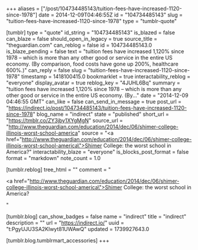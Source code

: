 +++
aliases = ["/post/104734485143/tuition-fees-have-increased-1120-since-1978"]
date = 2014-12-09T04:46:55Z
id = "104734485143"
slug = "tuition-fees-have-increased-1120-since-1978"
type = "tumblr-quote"

[tumblr]
type = "quote"
id_string = "104734485143"
is_blazed = false
can_blaze = false
should_open_in_legacy = true
source_title = "theguardian.com"
can_reblog = false
id = 104734485143.0
is_blaze_pending = false
text = "tuition fees have increased 1,120% since 1978 – which is more than any other good or service in the entire US economy. (By comparison, food costs have gone up 200%, healthcare 600%.)"
can_reply = false
slug = "tuition-fees-have-increased-1120-since-1978"
timestamp = 1418100415.0
bookmarklet = true
interactability_reblog = "everyone"
display_avatar = true
reblog_key = "4JUHL6Bq"
summary = "tuition fees have increased 1,120% since 1978 – which is more than any other good or service in the entire US economy. (By..."
date = "2014-12-09 04:46:55 GMT"
can_like = false
can_send_in_message = true
post_url = "https://indirect.io/post/104734485143/tuition-fees-have-increased-1120-since-1978"
blog_name = "indirect"
state = "published"
short_url = "https://tmblr.co/ZY3jby1XYgMgN"
source_url = "http://www.theguardian.com/education/2014/dec/06/shimer-college-illinois-worst-school-america"
source = "<a href=\"http://www.theguardian.com/education/2014/dec/06/shimer-college-illinois-worst-school-america\">Shimer College: the worst school in America?</a>"
interactability_blaze = "everyone"
is_blocks_post_format = false
format = "markdown"
note_count = 1.0

[tumblr.reblog]
tree_html = ""
comment = "<p><a href=\"http://www.theguardian.com/education/2014/dec/06/shimer-college-illinois-worst-school-america\">Shimer College: the worst school in America?</a></p>"

[tumblr.blog]
can_show_badges = false
name = "indirect"
title = "indirect"
description = ""
url = "https://indirect.io/"
uuid = "t:PgyUJU3SA2Klwyt81UWAwQ"
updated = 1739927643.0

[tumblr.blog.tumblrmart_accessories]
+++
